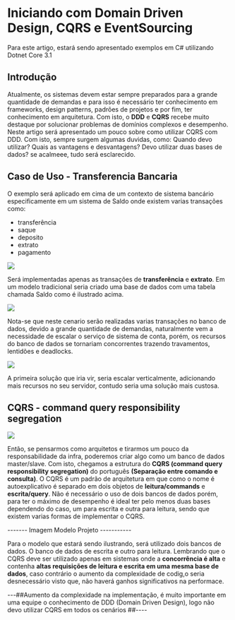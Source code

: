 # Iniciando com Domain Driven Design, CQRS e EventSourcing

Para este artigo, estará sendo apresentado exemplos em C# utilizando Dotnet Core 3.1

## Introdução

Atualmente, os sistemas devem estar sempre preparados para a grande quantidade de demandas e para isso é necessário ter conhecimento em frameworks, design patterns, padrões de projetos e por fim, ter conhecimento em arquitetura. Com isto, o **DDD** e **CQRS** recebe muito destaque por solucionar problemas de domínios complexos e desempenho.
Neste artigo será apresentado um pouco sobre como utilizar CQRS com DDD. Com isto, sempre surgem algumas duvidas, como: Quando devo utilizar? Quais as vantagens e desvantagens? Devo utilizar duas bases de dados? se acalmeee, tudo será esclarecido. 

## Caso de Uso - Transferencia Bancaria

O exemplo será aplicado em cima de um contexto de sistema bancário especificamente em um sistema de Saldo onde existem varias transações como:
- transferência
- saque
- deposito
- extrato
- pagamento 

![](https://raw.githubusercontent.com/rafaeldias97/MicroServiceExample/master/files/dbtradicional.png)

Será implementadas apenas as transações de **transferência** e **extrato**.
Em um modelo tradicional seria criado uma base de dados com uma tabela chamada Saldo como é ilustrado acima.

![](https://raw.githubusercontent.com/rafaeldias97/MicroServiceExample/master/files/dbfailed.png)

Nota-se que neste cenario serão realizadas varias transações no banco de dados, devido a grande quantidade de demandas, naturalmente vem a necessidade de escalar o serviço de sistema de conta, porém, os recursos do banco de dados se tornariam concorrentes trazendo travamentos, lentidões e deadlocks.

![](https://raw.githubusercontent.com/rafaeldias97/MicroServiceExample/master/files/price.png)

A primeira solução que iria vir, seria escalar verticalmente, adicionando mais recursos no seu servidor, contudo seria uma solução mais custosa.

## CQRS - command query responsibility segregation

![](https://raw.githubusercontent.com/rafaeldias97/MicroServiceExample/master/files/dbMasterSlave.png)

Então, se pensarmos como arquitetos e tirarmos um pouco da responsabilidade da infra, poderemos criar algo como um banco de dados master/slave.
Com isto, chegamos a estrutura do **CQRS (command query responsibility segregation)** do português **(Separação entre comando e consulta)**. O CQRS é um padrão de arquitetura em que como o nome é autoexplicativo é separado em dois objetos de **leitura/commands** e **escrita/query**. Não é necessário o uso de dois bancos de dados porém, para ter o máximo de desempenho é ideal ter pelo menos duas bases dependendo do caso, um para escrita e outra para leitura, sendo que existem varias formas de implementar o CQRS.

------- Imagem Modelo Projeto -----------

Para o modelo que estará sendo ilustrando, será utilizado dois bancos de dados. O banco de dados de escrita e outro para leitura. Lembrando que o CQRS deve ser utilizado apenas em sistemas onde a **concorrência é alta** e contenha **altas requisições de leitura e escrita em uma mesma base de dados**, caso contrário o aumento da complexidade de codig,o seria desnecessário visto que, não haverá ganhos significativos na performace.


---##Aumento da complexidade na implementação, é muito importante em uma equipe o conhecimento de DDD (Domain Driven Design), logo não devo utilizar CQRS em todos os cenários ##----









